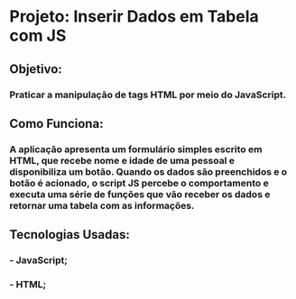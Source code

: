 # Projeto: Inserir Dados em Tabela com JS

## Objetivo:

### Praticar a manipulação de tags HTML por meio do JavaScript.

## Como Funciona:

### A aplicação apresenta um formulário simples escrito em HTML, que recebe nome e idade de uma pessoal e disponibiliza um botão. Quando os dados são preenchidos e o botão é acionado, o script JS percebe o comportamento e executa uma série de funções que vão receber os dados e retornar uma tabela com as informações.

## Tecnologias Usadas:

### - JavaScript;

### - HTML;